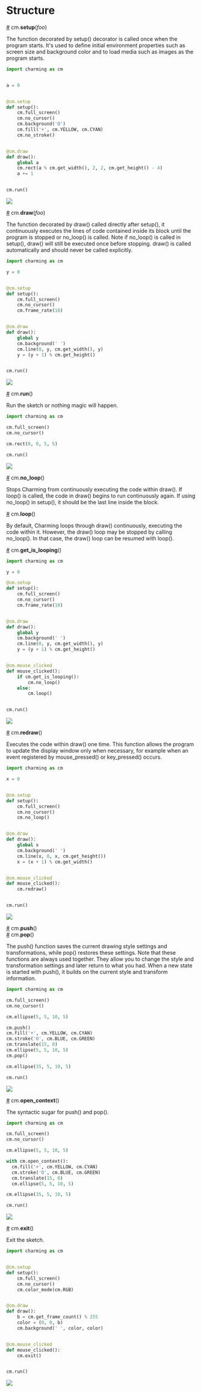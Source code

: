 # Structure

<a name="setup" href="#setup">#</a> cm.**setup**(*foo*)

The function decorated by setup() decorator is called once when the program starts. It's used to define initial environment properties such as screen size and background color and to load media such as images as the program starts.

```py
import charming as cm


a = 0


@cm.setup
def setup():
    cm.full_screen()
    cm.no_cursor()
    cm.background('O')
    cm.fill('+', cm.YELLOW, cm.CYAN)
    cm.no_stroke()


@cm.draw
def draw():
    global a
    cm.rect(a % cm.get_width(), 2, 2, cm.get_height() - 4)
    a += 1


cm.run()
```

<img src="https://raw.githubusercontent.com/charming-art/public-files/master/test_setup.gif" />

<a name="draw" href="#draw">#</a> cm.**draw**(*foo*)

The function decorated by draw() called directly after setup(), it continuously executes the lines of code contained inside its block until the program is stopped or no_loop() is called. Note if no_loop() is called in setup(), draw() will still be executed once before stopping. draw() is called automatically and should never be called explicitly.

```py
import charming as cm

y = 0


@cm.setup
def setup():
    cm.full_screen()
    cm.no_cursor()
    cm.frame_rate(10)


@cm.draw
def draw():
    global y
    cm.background(' ')
    cm.line(0, y, cm.get_width(), y)
    y = (y + 1) % cm.get_height()


cm.run()
```

<img src="https://raw.githubusercontent.com/charming-art/public-files/master/test_draw.gif" />

<a name="run" href="#run">#</a> cm.**run**()

Run the sketch or nothing magic will happen.

```py
import charming as cm

cm.full_screen()
cm.no_cursor()

cm.rect(0, 0, 5, 5)

cm.run()
```

<img src="https://raw.githubusercontent.com/charming-art/public-files/master/test_run.png" />

<a name="no_loop" href="#no_loop">#</a> cm.**no_loop**()

Stops Charming from continuously executing the code within draw(). If loop() is called, the code in draw() begins to run continuously again. If using no_loop() in setup(), it should be the last line inside the block.

<a name="loop" href="#loop">#</a> cm.**loop**()

By default, Charming loops through draw() continuously, executing the code within it. However, the draw() loop may be stopped by calling no_loop(). In that case, the draw() loop can be resumed with loop().

<a name="get_is_looping" href="#get_is_looping">#</a> cm.**get_is_looping**()

```py
import charming as cm

y = 0

@cm.setup
def setup():
    cm.full_screen()
    cm.no_cursor()
    cm.frame_rate(10)


@cm.draw
def draw():
    global y
    cm.background(' ')
    cm.line(0, y, cm.get_width(), y)
    y = (y + 1) % cm.get_height()


@cm.mouse_clicked
def mouse_clicked():
    if cm.get_is_looping():
        cm.no_loop()
    else:
        cm.loop()


cm.run()
```

<img src="https://raw.githubusercontent.com/charming-art/public-files/master/test_loop.gif" />

<a name="redraw" href="#redraw">#</a> cm.**redraw**()

Executes the code within draw() one time. This function allows the program to update the display window only when necessary, for example when an event registered by mouse_pressed() or key_pressed() occurs.

```py
import charming as cm

x = 0


@cm.setup
def setup():
    cm.full_screen()
    cm.no_cursor()
    cm.no_loop()


@cm.draw
def draw():
    global x
    cm.background(' ')
    cm.line(x, 0, x, cm.get_height())
    x = (x + 1) % cm.get_width()


@cm.mouse_clicked
def mouse_clicked():
    cm.redraw()


cm.run()
```

<img src="https://raw.githubusercontent.com/charming-art/public-files/master/test_redraw.gif" />

<a name="push" href="#push">#</a> cm.**push**() <br/>
<a name="pop" href="#pop">#</a> cm.**pop**()

The push() function saves the current drawing style settings and transformations, while pop() restores these settings. Note that these functions are always used together. They allow you to change the style and transformation settings and later return to what you had. When a new state is started with push(), it builds on the current style and transform information.

```py
import charming as cm

cm.full_screen()
cm.no_cursor()

cm.ellipse(5, 5, 10, 5)

cm.push()
cm.fill('+', cm.YELLOW, cm.CYAN)
cm.stroke('O', cm.BLUE, cm.GREEN)
cm.translate(15, 0)
cm.ellipse(5, 5, 10, 5)
cm.pop()

cm.ellipse(35, 5, 10, 5)

cm.run()
```

<img src="https://raw.githubusercontent.com/charming-art/public-files/master/test_push.png" />

<a name="open_context" href="#open_context">#</a> cm.**open_context**()

The syntactic sugar for push() and pop().

```py
import charming as cm

cm.full_screen()
cm.no_cursor()

cm.ellipse(5, 5, 10, 5)

with cm.open_context():
  cm.fill('+', cm.YELLOW, cm.CYAN)
  cm.stroke('O', cm.BLUE, cm.GREEN)
  cm.translate(15, 0)
  cm.ellipse(5, 5, 10, 5)

cm.ellipse(35, 5, 10, 5)

cm.run()
```

<img src="https://raw.githubusercontent.com/charming-art/public-files/master/test_push.png" />

<a name="exit" href="#exit">#</a> cm.**exit**()

Exit the sketch.

```py
import charming as cm


@cm.setup
def setup():
    cm.full_screen()
    cm.no_cursor()
    cm.color_mode(cm.RGB)


@cm.draw
def draw():
    b = cm.get_frame_count() % 255
    color = (0, 0, b)
    cm.background(' ', color, color)


@cm.mouse_clicked
def mouse_clicked():
    cm.exit()


cm.run()
```

<img src="https://raw.githubusercontent.com/charming-art/public-files/master/test_exit.gif" />
